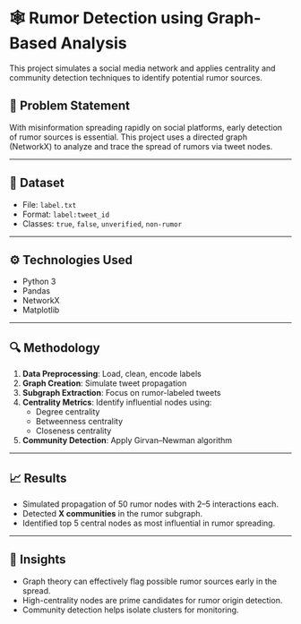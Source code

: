 # 🕸️ Rumor Detection using Graph-Based Analysis

This project simulates a social media network and applies centrality and community detection techniques to identify potential rumor sources.

## 📌 Problem Statement

With misinformation spreading rapidly on social platforms, early detection of rumor sources is essential. This project uses a directed graph (NetworkX) to analyze and trace the spread of rumors via tweet nodes.

---

## 📂 Dataset

- File: `label.txt`
- Format: `label:tweet_id`
- Classes: `true`, `false`, `unverified`, `non-rumor`

---

## ⚙️ Technologies Used

- Python 3
- Pandas
- NetworkX
- Matplotlib

---

## 🔍 Methodology

1. **Data Preprocessing**: Load, clean, encode labels
2. **Graph Creation**: Simulate tweet propagation
3. **Subgraph Extraction**: Focus on rumor-labeled tweets
4. **Centrality Metrics**: Identify influential nodes using:
   - Degree centrality
   - Betweenness centrality
   - Closeness centrality
5. **Community Detection**: Apply Girvan–Newman algorithm

---

## 📈 Results

- Simulated propagation of 50 rumor nodes with 2–5 interactions each.
- Detected **X communities** in the rumor subgraph.
- Identified top 5 central nodes as most influential in rumor spreading.

---

## 🧠 Insights

- Graph theory can effectively flag possible rumor sources early in the spread.
- High-centrality nodes are prime candidates for rumor origin detection.
- Community detection helps isolate clusters for monitoring.


